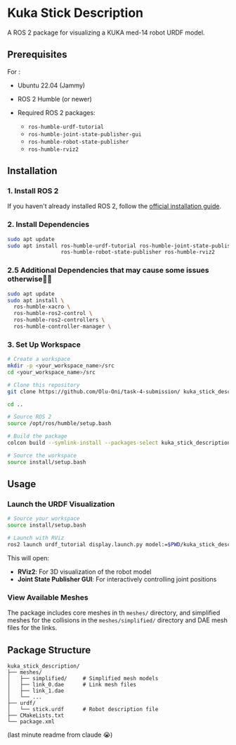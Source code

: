 # Kuka Stick Description

A ROS 2 package for visualizing a KUKA med-14 robot URDF model.

## Prerequisites 
For :
- Ubuntu 22.04 (Jammy)
- ROS 2 Humble (or newer)

- Required ROS 2 packages:
  - `ros-humble-urdf-tutorial`
  - `ros-humble-joint-state-publisher-gui`
  - `ros-humble-robot-state-publisher`
  - `ros-humble-rviz2`

## Installation

### 1. Install ROS 2

If you haven't already installed ROS 2, follow the [official installation guide](https://docs.ros.org/en/humble/Installation.html).

### 2. Install Dependencies

```bash
sudo apt update
sudo apt install ros-humble-urdf-tutorial ros-humble-joint-state-publisher-gui \
                 ros-humble-robot-state-publisher ros-humble-rviz2
```

### 2.5 Additional Dependencies that may cause some issues otherwise🤷‍♂️

```bash
sudo apt update
sudo apt install \
  ros-humble-xacro \
  ros-humble-ros2-control \
  ros-humble-ros2-controllers \
  ros-humble-controller-manager \
```

### 3. Set Up Workspace

```bash
# Create a workspace
mkdir -p <your_workspace_name>/src
cd <your_workspace_name>/src

# Clone this repository
git clone https://github.com/Olu-Oni/task-4-submission/ kuka_stick_description

cd ..

# Source ROS 2
source /opt/ros/humble/setup.bash

# Build the package
colcon build --symlink-install --packages-select kuka_stick_description

# Source the workspace
source install/setup.bash
```

## Usage

### Launch the URDF Visualization

```bash
# Source your workspace
source install/setup.bash

# Launch with RViz
ros2 launch urdf_tutorial display.launch.py model:=$PWD/kuka_stick_description/urdf/stick.urdf
```

This will open:
- **RViz2**: For 3D visualization of the robot model
- **Joint State Publisher GUI**: For interactively controlling joint positions

### View Available Meshes

The package includes core meshes in th `meshes/` directory, 
and simplified meshes for the collisions in the `meshes/simplified/` directory and DAE mesh files for the links.

## Package Structure

```
kuka_stick_description/
├── meshes/
│   ├── simplified/     # Simplified mesh models
│   ├── link_0.dae      # Link mesh files
│   ├── link_1.dae
│   └── ...
├── urdf/
│   └── stick.urdf      # Robot description file
├── CMakeLists.txt
└── package.xml
```

(last minute readme from claude 😭)
